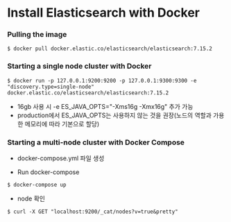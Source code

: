 # Install Elasticsearch with Docker


### Pulling the image
```
$ docker pull docker.elastic.co/elasticsearch/elasticsearch:7.15.2
```


### Starting a single node cluster with Docker
```
$ docker run -p 127.0.0.1:9200:9200 -p 127.0.0.1:9300:9300 -e "discovery.type=single-node" docker.elastic.co/elasticsearch/elasticsearch:7.15.2
```
* 16gb 사용 시 -e ES_JAVA_OPTS="-Xms16g -Xmx16g" 추가 가능
* production에서 ES_JAVA_OPTS는 사용하지 않는 것을 권장(노드의 역할과 가용한 메모리에 따라 기본으로 할당)

### Starting a multi-node cluster with Docker Compose
* docker-compose.yml 파일 생성

* Run docker-compose
```
$ docker-compose up
```

* node 확인
```
$ curl -X GET "localhost:9200/_cat/nodes?v=true&pretty"
```
